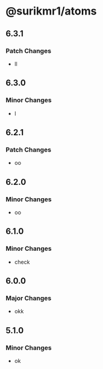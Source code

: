 # @surikmr1/atoms

## 6.3.1

### Patch Changes

- ll

## 6.3.0

### Minor Changes

- l

## 6.2.1

### Patch Changes

- oo

## 6.2.0

### Minor Changes

- oo

## 6.1.0

### Minor Changes

- check

## 6.0.0

### Major Changes

- okk

## 5.1.0

### Minor Changes

- ok
